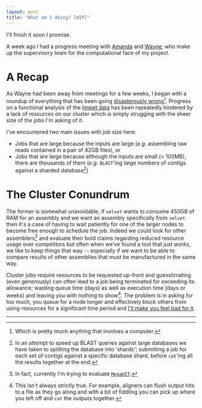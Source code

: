 ```yaml
---
layout: post
title: "What am I doing? [WIP]"
---
```


<p class="message">I'll finish it soon I promise.</message>

A week ago I had a progress meeting with
[Amanda](http://www.aber.ac.uk/en/cs/staff-list/staff_profiles/?staff_id=afc) and
[Wayne](http://www.aber.ac.uk/en/cs/staff-list/staff_profiles/?login=waa2); who make up the
supervisory team for the computational face of my project.

# A Recap
As Wayne had been away from meetings for a few weeks, I began with a roundup of everything
that has been going [disasterously wrong](http://samstudio8.github.io/2015/04/17/exits/)[^1].
Progress on a functional analysis of the [limpet data](http://samstudio8.github.io/2015/04/21/the-story-so-far-p1/)
has been repeatedly hindered by a lack of resources on our cluster which is simply strugging with the
sheer size of the jobs I'm asking of it.

I've encountered two main issues with job size here:
* Jobs that are large because the inputs are large (*e.g.* assembling raw reads contained in a pair of 42GB files), or
* Jobs that are large because although the inputs are small (< 100MB), there are thousands of them (*e.g.* `BLAST`'ing large numbers of contigs against a sharded database[^2])

# The Cluster Conundrum
The former is somewhat unavoidable, if `velvet` wants to consume 450GB of RAM for an assembly and we 
want an assembly specifically from `velvet` then it's a case of having to wait patiently for one of the larger
nodes to become free enough to schedule the job. Indeed we could look for other assemblers[^3] and evaluate
their bold claims regarding reduced resource usage over competitors but often when we've found a tool that
*just works*, we like to keep things that way -- especially if we want to be able to compare results of other
assemblies that must be manufactured in the same way.

Cluster jobs require resources to be requested up-front and guesstimating (even generously) can often
lead to a job being terminated for exceeding its allowance; wasting queue time (days) as
well as execution time (days or weeks) and leaving you with nothing to show[^4].
The problem is in asking for too much, you queue for a node longer and effectively block others from 
using resources for a significant time period and [I'll make you feel bad for it](http://samstudio8.github.io/2015/04/26/memblame/).

* * *

[^1]: Which is pretty much anything that involves a computer.

[^2]: In an attempt to speed up BLAST queries against large databases we have taken to splitting
    the database into 'shards'; submitting a job for each set of contigs against a specific
    database shard, before `cat`'ing all the results together at the end.
    
[^3]: In fact, currently I'm trying to evaluate [`MegaHIT`](https://github.com/voutcn/megahit).

[^4]: This isn't always strictly true. For example, aligners can flush output hits to a file as
   they go along and with a bit of fiddling you can pick up where you left off and `cat` the
   outputs together[^5].

[^5]: I call this **re-tailing**.
